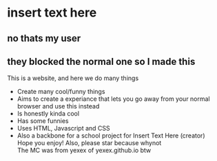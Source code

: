 # insert text here
## no thats my user
## they blocked the normal one so I made this 
This is a website, and here we do many things
- Create many cool/funny things
- Aims to create a experiance that lets you go away from your normal browser and use this instead
- Is honestly kinda cool
- Has some funnies
- Uses HTML, Javascript and CSS
- Also a backbone for a school project for Insert Text Here (creator) \
Hope you enjoy!
Also, please star because whynot \
The MC was from yexex of yexex.github.io btw 
